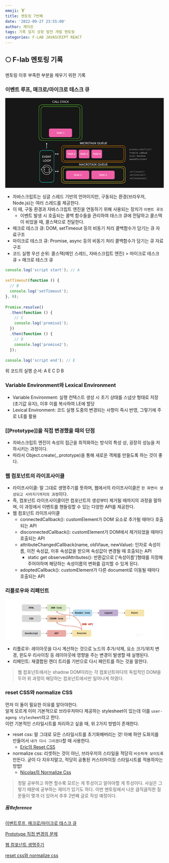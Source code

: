 ```yaml
---
emoji: 🏋️
title: 멘토링 7번째
date: '2022-09-27 23:55:00'
author: 제이든
tags: 기록 일지 성장 발전 개발 멘토링
categories: F-LAB JAVASCRIPT REACT
---
```


## 🌕 F-lab 멘토링 기록

멘토링 이후 부족한 부분을 채우기 위한 기록

### 이벤트 루프, 매크로/마이크로 테스크 큐

![](./src/eventloop-task-queue.gif)

- 자바스크립트는 싱글 스레드 기반의 언어이지만, 구동되는 환경(브라우저, Node.js)는 여러 스레드를 제공한다.
- 이 때, 구동 환경과 자바스크립트 엔진을 연동하기 위해 사용되는 장치가 `이벤트 루프`
  - 이벤트 발생 시 호출되는 콜백 함수들을 관리하여 태스크 큐에 전달하고 콜스택이 비었을 때, 콜스택으로 전달한다.
- 매크로 테스크 큐: DOM, setTimeout 등의 비동기 처리 콜백함수가 담기는 큐 자료구조
- 마이크로 테스크 큐: Promise, async 등의 비동기 처리 콜백함수가 담기는 큐 자료구조
- 코드 실행 우선 순위: 콜스택(메인 스레드, 자바스크립트 엔진) > 마이크로 테스크 큐 > 매크로 테스크 큐

```js
console.log('script start'); // A

setTimeout(function () {
  // B
  console.log('setTimeout');
}, 0);

Promise.resolve()
  .then(function () {
    // C
    console.log('promise1');
  })
  .then(function () {
    // D
    console.log('promise2');
  });

console.log('script end'); // E
```

위 코드의 실행 순서: A E C D B

### Variable Environment와 Lexical Environment

- Variable Environment: 실행 컨텍스트 생성 시 초기 상태를 스냅샷 형태로 저장(초기값 유지), 이후 이를 복사하여 LE에 할당
- Lexical Environment: 코드 실행 도중의 변경되는 사항이 즉시 반영, 그렇기에 주로 LE를 활용

### [[Prototype]]을 직접 변경했을 때의 단점

- 자바스크립트 엔진이 속성의 접근을 최적화하는 방식의 특성 상, 굉장히 성능을 저하시키는 과정이다.
- 따라서 Object.create(\_.prototype)을 통해 새로운 객체를 만들도록 하는 것이 좋다.

### 웹 컴포넌트의 라이프사이클

- 라이프사이클: 말 그대로 생명주기를 뜻하며, 웹에서의 라이프사이클은 `한 화면이 생성되고 사라지기까지의 과정`이다.
- 즉, 컴포넌트 라이프사이클이란 컴포넌트의 생성부터 제거될 때까지의 과정을 말하며, 이 과정에서 이벤트를 핸들링할 수 있는 다양한 API를 제공한다.
- 웹 컴포넌트 라이프사이클
  - connectedCallback(): customElement가 DOM 요소로 추가될 때마다 호출되는 API
  - disconnectedCallback(): customElement가 DOM에서 제거되었을 때마다 호출되는 API
  - attributeChangedCallback(name, oldVlaue, newValue): 인자로 속성이름, 이전 속성값, 이후 속성값을 받으며 속성값이 변경될 때 호출되는 API
    - static get observedAttributes(): 반환값으로 ['속성이름']형태를 지정해주어야하며 해당하는 속성이름의 변화를 감지할 수 있게 된다.
  - adoptedCallback(): customElement가 다른 document로 이동될 때마다 호출되는 API

### 리플로우와 리페인트

![리플로우와 리페인트](./src/reflow-repaint.png)

- 리플로우: 레이아웃을 다시 계산하는 것으로 노드의 추가/삭제, 요소 크기/위치 변경, 윈도우 리사이징 등 레이아웃에 영향을 주는 변경이 발생할 때 실행된다.
- 리페인트: 재결합된 렌더 트리를 기반으로 다시 페인트를 하는 것을 말한다.

> 웹 컴포넌트에서는 shadow DOM이라는 각 컴포넌트마다의 독립적인 DOM을 두어 위 과정이 해당하는 컴포넌트에서만 일어나게 하였다.

### reset CSS와 normalize CSS

먼저 이 둘이 필요한 이유를 알아야한다.<br/>
알게 모르게 이미 기본적으로 브라우저마다 제공하는 stylesheet이 있는데 이를 `user-ageng stylesheet`라고 한다.<br/>
이런 기본적인 스타일시트를 처리하고 싶을 때, 위 2가지 방법이 존재한다.

- reset css: 말 그대로 모든 스타일시트를 초기화해버리는 것! 아예 하얀 도화지를 만들어서 `내가 다시 그리겠다`할 때 사용한다.
  - [Eric의 Reset CSS](https://meyerweb.com/eric/tools/css/reset/)
- normalize css: 리셋하는 것이 아닌, 브라우저의 스타일을 적당히 `비슷하게 보이도록` 만든다. 굳이 다 지우지말고, 적당히 공통된 커스터마이징 스타일시트를 적용하자는 방법!
  - [Nicolas의 Normalize Css](https://github.com/necolas/normalize.css)

> 정말 공부하고 하면 할수록 모르는 게 투성이고 알아야할 게 투성이다.
> 사실은 그렇기 때문에 공부하는 재미가 있기도 하다.
> 이번 멘토링에서 나온 큼직큼직한 질문들이 몇개 더 있어서 추후 2번째 글로 작성 예정이다.

##### 🗒️ Reference

[이벤트루프, 매크로/마이크로 태스크 큐](https://velog.io/@yejineee/%EC%9D%B4%EB%B2%A4%ED%8A%B8-%EB%A3%A8%ED%94%84%EC%99%80-%ED%83%9C%EC%8A%A4%ED%81%AC-%ED%81%90-%EB%A7%88%EC%9D%B4%ED%81%AC%EB%A1%9C-%ED%83%9C%EC%8A%A4%ED%81%AC-%EB%A7%A4%ED%81%AC%EB%A1%9C-%ED%83%9C%EC%8A%A4%ED%81%AC-g6f0joxx)

[Prototype 직접 변경의 문제](https://developer.mozilla.org/en-US/docs/Web/JavaScript/Reference/Global_Objects/Object/setPrototypeOf)

[웹 컴포넌트 생명주기](https://developer.mozilla.org/ko/docs/Web/Web_Components/Using_custom_elements#%EC%83%9D%EB%AA%85_%EC%A3%BC%EA%B8%B0_%EC%BD%9C%EB%B0%B1_%EC%82%AC%EC%9A%A9%ED%95%98%EA%B8%B0)

[reset css와 normalize css](https://nykim.work/100)

```toc

```
